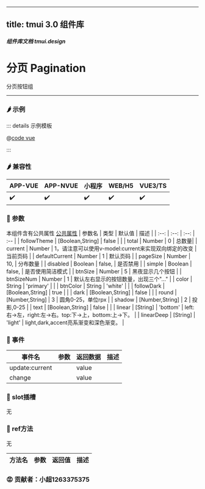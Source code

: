<!--
 * @Autor: 小超1263375375
 * @Date: 2022-06-17 14:39:05
 * @LastEditors: 小超1263375375
 * @LastEditTime: 2022-06-18 11:14:52
 * @FilePath: \tm-vuetify-for-vue3\tmuidocs\doc\com\Pagination.md
 * @Description: 
 * 
 * Copyright (c) 2022 by 小超1263375375, All Rights Reserved. 
-->
---
title: tmui 3.0 组件库
---

<dirtoc></dirtoc>

##### 组件库文档 tmui.design

# 分页 Pagination
分页按钮组

---

### :hot_pepper: 示例

<webview url="https://tmui.design/h5/#/pages/daohang/pagination"></webview>

::: details 示例模板

@[code vue](pages/daohang/pagination.nvue)

:::

### :hot_pepper: 兼容性

| APP-VUE | APP-NVUE | 小程序 | WEB/H5 | VUE3/TS |
| --- | --- | --- | --- | --- |
| :heavy_check_mark: | :heavy_check_mark: | :heavy_check_mark: | :heavy_check_mark: | :heavy_check_mark: |

### :seedling: 参数
本组件含有公共属性 [公共属性](/doc/spec/组件公共样式.md)
| 参数名 | 类型 | 默认值 | 描述 |
| :--: | :--: | :--: | :-- |
| followTheme | [Boolean,String] | false |  |
| total | Number | 0 |  总数量|
| current | Number | 1，请注意可以使用v-model:current来实现双向绑定的改变 | 当前页码 |
| defaultCurrent | Number | 1 | 默认页码 |
| pageSize | Number | 10, | 分布数量 |
| disabled | Boolean | false, | 是否禁用 |
| simple | Boolean | false, | 是否使用简洁模式 |
| btnSize | Number | 5 | 黑夜显示几个按钮 |
| btnSizeNum | Number | 1 | 默认左右显示的按钮数量，出现三个"..." |
| color | String | 'primary' |  |
| btnColor | String | 'white' |  |
| followDark | [Boolean,String] | true |  |
| dark | [Boolean,String] | false |  |
| round | [Number,String] | 3 | 圆角0-25，单位rpx |
| shadow | [Number,String] | 2 | 投影,0-25 |
| text | [Boolean,String] | false |  |
| linear | [String] | 'bottom' | left:右->左，right:左->右。top:下->上，bottom:上->下。 |
| linearDeep | [String] | 'light' | light,dark,accent亮系渐变和深色渐变。 |


### :rose: 事件
| 事件名 | 参数 | 返回数据 | 描述 |
| --- | --- | --- | --- |
| update:current |  | value |  |
| change |  | value |  |

### :corn: slot插槽

无

### :green_salad: ref方法

无

| 方法名 | 参数 | 返回值 | 描述 |
| :--: | :--: | :--: | :-- |

### :rage: 贡献者：小超1263375375


